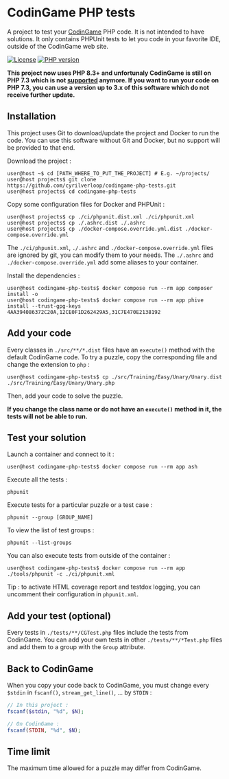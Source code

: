 # CodinGame PHP tests

A project to test your [CodinGame](https://www.codingame.com/) PHP code. It is not intended to have solutions.
It only contains PHPUnit tests to let you code in your favorite IDE, outside of the CodinGame web site.

[![License](https://img.shields.io/github/license/cyrilverloop/codingame-php-tests)](https://github.com/cyrilverloop/codingame-php-tests/blob/trunk/LICENSE)
[![PHP version](https://img.shields.io/badge/php-%3D7.3-%23777BB4?logo=php&style=flat)](https://www.php.net/)

**This project now uses PHP 8.3+ and unfortunaly CodinGame is still on PHP 7.3
which is not [supported](https://www.php.net/supported-versions.php) anymore.
If you want to run your code on PHP 7.3,
you can use a version up to 3.x of this software which do not receive further update.**


## Installation

This project uses Git to download/update the project and Docker to run the code.
You can use this software without Git and Docker, but no support will be provided to that end.

Download the project :
```shellsession
user@host ~$ cd [PATH_WHERE_TO_PUT_THE_PROJECT] # E.g. ~/projects/
user@host projects$ git clone https://github.com/cyrilverloop/codingame-php-tests.git
user@host projects$ cd codingame-php-tests
```

Copy some configuration files for Docker and PHPUnit :
```shellsession
user@host projects$ cp ./ci/phpunit.dist.xml ./ci/phpunit.xml
user@host projects$ cp ./.ashrc.dist ./.ashrc
user@host projects$ cp ./docker-compose.override.yml.dist ./docker-compose.override.yml
```
The `./ci/phpunit.xml`, `./.ashrc` and `./docker-compose.override.yml` files are ignored by git, you can modify them to your needs.
The `./.ashrc` and `./docker-compose.override.yml` add some aliases to your container.

Install the dependencies :
```shellsession
user@host codingame-php-tests$ docker compose run --rm app composer install -o
user@host codingame-php-tests$ docker compose run --rm app phive install --trust-gpg-keys 4AA394086372C20A,12CE0F1D262429A5,31C7E470E2138192
```


## Add your code

Every classes in `./src/**/*.dist` files have an `execute()` method with the default CodinGame code.
To try a puzzle, copy the corresponding file and change the extension to `php` :
```shellsession
user@host codingame-php-tests$ cp ./src/Training/Easy/Unary/Unary.dist ./src/Training/Easy/Unary/Unary.php
```
Then, add your code to solve the puzzle.

**If you change the class name or do not have an `execute()` method in it, the tests will not be able to run.**


## Test your solution

Launch a container and connect to it :
```shellsession
user@host codingame-php-tests$ docker compose run --rm app ash
```

Execute all the tests :
```shellsession
phpunit
```

Execute tests for a particular puzzle or a test case :
```shellsession
phpunit --group [GROUP_NAME]
```

To view the list of test groups :
```shellsession
phpunit --list-groups
```

You can also execute tests from outside of the container :
```shellsession
user@host codingame-php-tests$ docker compose run --rm app ./tools/phpunit -c ./ci/phpunit.xml
```

Tip : to activate HTML coverage report and testdox logging, you can uncomment their configuration in `phpunit.xml`.


## Add your test (optional)

Every tests in `./tests/**/CGTest.php` files include the tests from CodinGame.
You can add your own tests in other `./tests/**/*Test.php` files and add them to a group with the `Group` attribute.


## Back to CodinGame

When you copy your code back to CodinGame, you must change every `$stdin` in `fscanf()`, `stream_get_line()`, ...
by `STDIN` :
```php
// In this project :
fscanf($stdin, "%d", $N);
```

```php
// On CodinGame :
fscanf(STDIN, "%d", $N);
```


## Time limit

The maximum time allowed for a puzzle may differ from CodinGame.
